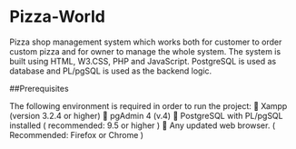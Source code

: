 # Pizza-World
Pizza shop management system which works both for customer to order custom pizza and for owner to manage the whole system.
The system is built using HTML, W3.CSS, PHP and JavaScript. PostgreSQL is used as database and PL/pgSQL is used as the backend logic.

##Prerequisites

The following environment is required in order to run the project:
 Xampp (version 3.2.4 or higher)
 pgAdmin 4 (v.4)
 PostgreSQL with PL/pgSQL installed ( recommended: 9.5 or higher )
 Any updated web browser. ( Recommended: Firefox or Chrome )
